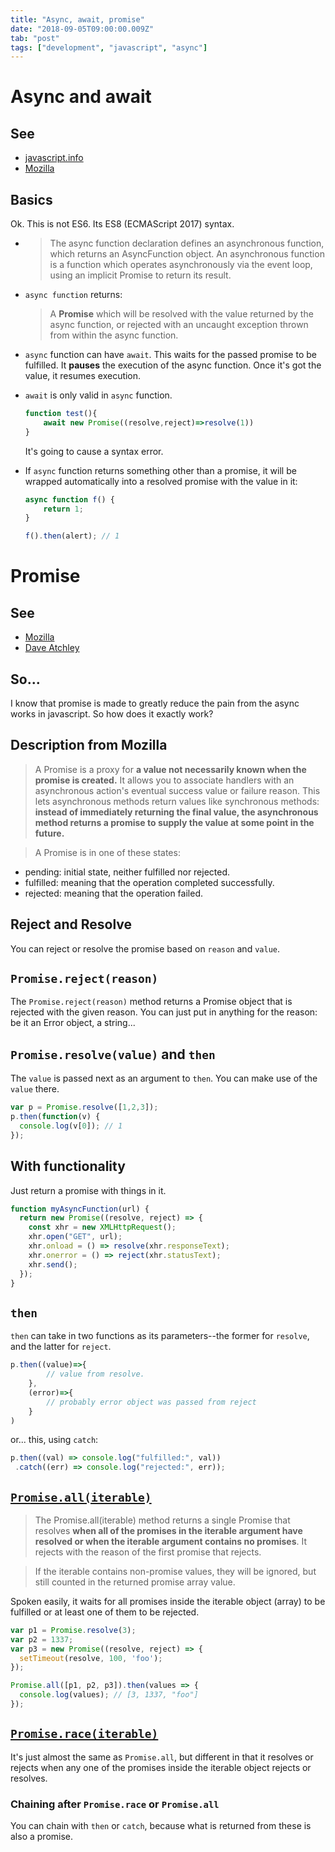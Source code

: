 ```yaml
---
title: "Async, await, promise"
date: "2018-09-05T09:00:00.009Z"
tab: "post"
tags: ["development", "javascript", "async"]
---
```

# Async and await
## See
* [javascript.info](https://javascript.info/async-await)
* [Mozilla](https://developer.mozilla.org/en-US/docs/Web/JavaScript/Reference/Statements/async_function)

## Basics
Ok. This is not ES6. Its ES8 (ECMAScript 2017) syntax. 
* > The async function declaration defines an asynchronous function, which returns an AsyncFunction object. An asynchronous function is a function which operates asynchronously via the event loop, using an implicit Promise to return its result.

* `async function` returns: 
    > A **Promise** which will be resolved with the value returned by the async function, or rejected with an uncaught exception thrown from within the async function.
* `async` function can have `await`. This waits for the passed promise to be fulfilled. It **pauses** the execution of the async function. Once it's got the value, it resumes execution.
* `await` is only valid in `async` function. 
    ```javascript
    function test(){
        await new Promise((resolve,reject)=>resolve(1))
    }
    ```
    It's going to cause a syntax error.
* If `async` function returns something other than a promise, it will be wrapped automatically into a resolved promise with the value in it:
    ```javascript
    async function f() {
        return 1;
    }

    f().then(alert); // 1
    ```

# Promise
## See
* [Mozilla](https://developer.mozilla.org/en-US/docs/Web/JavaScript/Reference/Global_Objects/Promise)
* [Dave Atchley](https://www.datchley.name/es6-promises/)

## So...
I know that promise is made to greatly reduce the pain from the async works in javascript. So how does it exactly work?

## Description from Mozilla
> A Promise is a proxy for **a value not necessarily known when the promise is created.** It allows you to associate handlers with an asynchronous action's eventual success value or failure reason. This lets asynchronous methods return values like synchronous methods: **instead of immediately returning the final value, the asynchronous method returns a promise to supply the value at some point in the future.**

> A Promise is in one of these states:

* pending: initial state, neither fulfilled nor rejected.
* fulfilled: meaning that the operation completed successfully.
* rejected: meaning that the operation failed.

## Reject and Resolve
You can reject or resolve the promise based on `reason` and `value`.

## `Promise.reject(reason)`
The `Promise.reject(reason)` method returns a Promise object that is rejected with the given reason.
You can just put in anything for the reason: be it an Error object, a string...

## `Promise.resolve(value)` and `then`
The `value` is passed next as an argument to `then`. You can make use of the `value` there.

```javascript
var p = Promise.resolve([1,2,3]);
p.then(function(v) {
  console.log(v[0]); // 1
});
```

## With functionality 
Just return a promise with things in it.
```javascript
function myAsyncFunction(url) {
  return new Promise((resolve, reject) => {
    const xhr = new XMLHttpRequest();
    xhr.open("GET", url);
    xhr.onload = () => resolve(xhr.responseText);
    xhr.onerror = () => reject(xhr.statusText);
    xhr.send();
  });
}
```

## `then`
`then` can take in two functions as its parameters--the former for `resolve`, and the latter for `reject`.

```javascript
p.then((value)=>{
        // value from resolve. 
    },
    (error)=>{
        // probably error object was passed from reject
    }
)
```

or... this, using `catch`:

```javascript
p.then((val) => console.log("fulfilled:", val))  
 .catch((err) => console.log("rejected:", err));
```

## [`Promise.all(iterable)`](https://developer.mozilla.org/en-US/docs/Web/JavaScript/Reference/Global_Objects/Promise/all)

> The Promise.all(iterable) method returns a single Promise that resolves **when all of the promises in the iterable argument have resolved or when the iterable argument contains no promises**. It rejects with the reason of the first promise that rejects.

> If the iterable contains non-promise values, they will be ignored, but still counted in the returned promise array value.

Spoken easily, it waits for all promises inside the iterable object (array) to be fulfilled or at least one of them to be rejected. 

```javascript
var p1 = Promise.resolve(3);
var p2 = 1337;
var p3 = new Promise((resolve, reject) => {
  setTimeout(resolve, 100, 'foo');
}); 

Promise.all([p1, p2, p3]).then(values => { 
  console.log(values); // [3, 1337, "foo"] 
});
```

## [`Promise.race(iterable)`](https://developer.mozilla.org/en-US/docs/Web/JavaScript/Reference/Global_Objects/Promise/race)

It's just almost the same as `Promise.all`, but different in that it resolves or rejects when any one of the promises inside the iterable object rejects or resolves.

### Chaining after `Promise.race` or `Promise.all`
You can chain with `then` or `catch`, because what is returned from these is also a promise.
